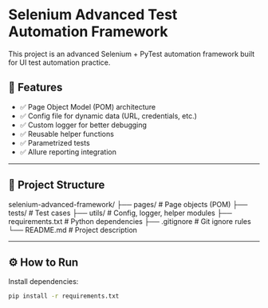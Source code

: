 # Selenium Advanced Test Automation Framework

This project is an advanced Selenium + PyTest automation framework built for UI test automation practice.

## 🚀 Features

- ✅ Page Object Model (POM) architecture
- ✅ Config file for dynamic data (URL, credentials, etc.)
- ✅ Custom logger for better debugging
- ✅ Reusable helper functions
- ✅ Parametrized tests
- ✅ Allure reporting integration

---

## 📂 Project Structure

selenium-advanced-framework/
├── pages/ # Page objects (POM)
├── tests/ # Test cases
├── utils/ # Config, logger, helper modules
├── requirements.txt # Python dependencies
├── .gitignore # Git ignore rules
└── README.md # Project description


---

## ⚙️ How to Run

Install dependencies:

```bash
pip install -r requirements.txt
